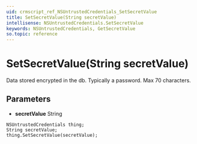 ```yaml
---
uid: crmscript_ref_NSUntrustedCredentials_SetSecretValue
title: SetSecretValue(String secretValue)
intellisense: NSUntrustedCredentials.SetSecretValue
keywords: NSUntrustedCredentials, GetSecretValue
so.topic: reference
---
```


# SetSecretValue(String secretValue)

Data stored encrypted in the db. Typically a password. Max 70 characters.

## Parameters

* **secretValue** String

```crmscript
NSUntrustedCredentials thing;
String secretValue;
thing.SetSecretValue(secretValue);
```

